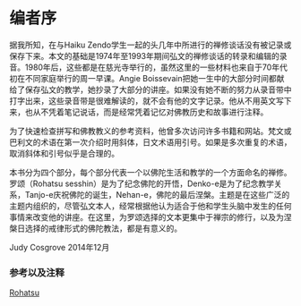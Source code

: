 # 编者序
据我所知，在与Haiku Zendo学生一起的头几年中所进行的禅修谈话没有被记录或保存下来。本文的基础是1974年至1993年期间弘文的禅修谈话的转录和编辑的录音。1980年后，这些都是在慈光寺举行的，虽然这里的一些材料也来自于70年代初在不同家庭举行的周一早课。Angie Boissevain把她一生中的大部分时间都献给了保存弘文的教学，她抄录了大部分的讲座。如果没有她不断的努力从录音带中打字出来，这些录音带是很难解读的，就不会有他的文字记录。他从不用英文写下来，也从不凭着笔记说话，而是经常凭着记忆对佛教历史和故事进行注释。

为了快速检查拼写和佛教教义的参考资料，他曾多次访问许多书籍和网站。梵文或巴利文的术语在第一次介绍时用斜体，日文术语用引号。如果是多次重复的术语，取消斜体和引号似乎是合理的。

本书分为四个部分，每个部分代表一个以佛陀生活和教学的一个方面命名的禅修。罗颂（Rohatsu sesshin）是为了纪念佛陀的开悟，Denko-e是为了纪念教学关系，Tanjo-e庆祝佛陀的诞生，Nehan-e，佛陀的最后涅槃。主题是在这些广泛的主题内组织的，尽管弘文本人，经常根据他认为适合于他和学生头脑中发生的任何事情来改变他的讲座。在这里，为罗颂选择的文本更集中于禅宗的修行，以及为涅槃日选择的戒律形式的佛陀教法，都是有意义的。

Judy Cosgrove 2014年12月

### 参考以及注释

[Rohatsu](https://zhcn.eferrit.com/rohatsu/)